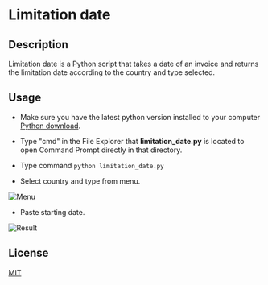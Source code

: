 # Limitation date

## Description

Limitation date is a Python script that takes a date of an invoice and returns the limitation date according to the country and type selected.

## Usage
- Make sure you have the latest python version installed to your computer [Python download](https://www.python.org/downloads/).

- Type "cmd" in the File Explorer that **limitation_date.py** is located to open Command Prompt directly in that directory.

- Type command
```python limitation_date.py```
- Select country and type from menu.

![Menu](menu.JPG)

- Paste starting date.

![Result](result.JPG)

## License

[MIT](https://choosealicense.com/licenses/mit/)
